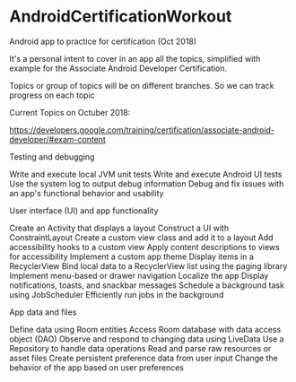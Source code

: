 # AndroidCertificationWorkout
Android app to practice for certification (Oct 2018)

It's a personal intent to cover in an app all the topics, simplified with example for the Associate Android Developer Certification.

Topics or group of topics will be on different branches. So we can track progress on each topic

Current Topics on Octuber 2018:

https://developers.google.com/training/certification/associate-android-developer/#exam-content

Testing and debugging

Write and execute local JVM unit tests
Write and execute Android UI tests
Use the system log to output debug information
Debug and fix issues with an app's functional behavior and usability


User interface (UI) and app functionality

Create an Activity that displays a layout
Construct a UI with ConstraintLayout
Create a custom view class and add it to a layout
Add accessibility hooks to a custom view
Apply content descriptions to views for accessibility
Implement a custom app theme
Display items in a RecyclerView
Bind local data to a RecyclerView list using the paging library
Implement menu-based or drawer navigation
Localize the app
Display notifications, toasts, and snackbar messages
Schedule a background task using JobScheduler
Efficiently run jobs in the background


App data and files

Define data using Room entities
Access Room database with data access object (DAO)
Observe and respond to changing data using LiveData
Use a Repository to handle data operations
Read and parse raw resources or asset files
Create persistent preference data from user input
Change the behavior of the app based on user preferences


